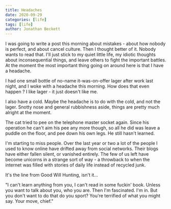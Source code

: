 ```yaml
---
title: Headaches
date: 2020-09-29
categories: [life]
tags: [life]
author: Jonathan Beckett
---
```


I was going to write a post this morning about mistakes - about how nobody is perfect, and about cancel culture. Then I thought better of it. Nobody wants to read that. I'll just stick to my quiet little life, my idiotic thoughts about inconsequential things, and leave others to fight the important battles. At the moment the most important thing going on around here is that I have a headache.

I had one small bottle of no-name it-was-on-offer lager after work last night, and I woke with a headache this morning. How does that even happen ? I like lager - it just doesn't like me.

I also have a cold. Maybe the headache is to do with the cold, and not the lager. Snotty nose and general rubbishness aside, things are pretty much alright at the moment.

The cat tried to pee on the telephone master socket again. Since his operation he can't aim his pee any more though, so all he did was leave a puddle on the floor, and pee down his own legs. He still hasn't learned.

I'm starting to miss people. Over the last year or two a lot of the people I used to know online have drifted away from social networks. Their blogs have either fallen silent, or vanished entirely. The few of us left have become unicorns in a strange sort of way - a throwback to when the internet was filled with stories of daily life instead of recycled junk.

It's the line from Good Will Hunting, isn't it...

"I can't learn anything from you, I can't read in some fuckin' book. Unless you want to talk about you, who you are. Then I'm fascinated. I'm in. But you don't want to do that do you sport? You're terrified of what you might say. Your move, chief."